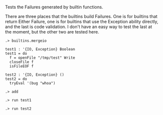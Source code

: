 Tests the Failures generated by builtin functions.

There are three places that the builtins build Failures. One is for
builtins that return Either Failure, one is for builtins that use the
Exception ability directly, and the last is code validation. I don't
have an easy way to test the last at the moment, but the other two are
tested here.

```ucm:hide
.> builtins.mergeio
```

```unison
test1 : '{IO, Exception} Boolean
test1 = do
  f = openFile "/tmp/test" Write
  closeFile f
  isFileEOF f

test2 : '{IO, Exception} ()
test2 = do
  tryEval '(bug "whoa")
```

```ucm
.> add
```

```ucm:error
.> run test1
```

```ucm:error
.> run test2
```
